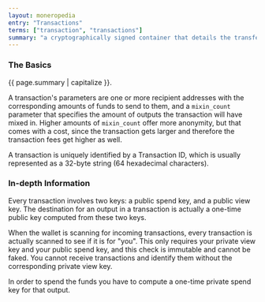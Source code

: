 ```yaml
---
layout: moneropedia
entry: "Transactions"
terms: ["transaction", "transactions"]
summary: "a cryptographically signed container that details the transfer of Monero to a recipient (or recipients)"
---
```


### The Basics

{{ page.summary | capitalize }}.

A transaction's parameters are one or more recipient addresses with the corresponding amounts of funds to send to them, and a `mixin_count` parameter that specifies the amount of outputs the transaction will have mixed in. Higher amounts of `mixin_count` offer more anonymity, but that comes with a cost, since the transaction gets larger and therefore the transaction fees get higher as well.

A transaction is uniquely identified by a Transaction ID, which is usually represented as a 32-byte string (64 hexadecimal characters).

### In-depth Information
Every transaction involves two keys: a public spend key, and a public view key. The destination for an output in a transaction is actually a one-time public key computed from these two keys.

When the wallet is scanning for incoming transactions, every transaction is actually scanned to see if it is for "you". This only requires your private view key and your public spend key, and this check is immutable and cannot be faked. You cannot receive transactions and identify them without the corresponding private view key.

In order to spend the funds you have to compute a one-time private spend key for that output.
